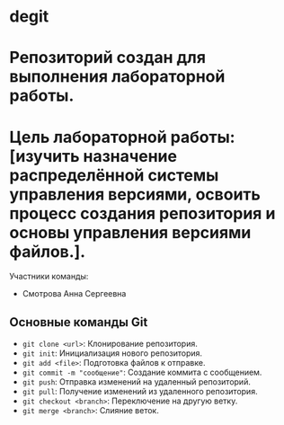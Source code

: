 # degit
# Репозиторий создан для выполнения лабораторной работы.
# Цель лабораторной работы: [изучить назначение распределённой системы управления версиями, освоить процесс создания репозитория и основы управления версиями файлов.].
Участники команды:
- Смотрова Анна Сергеевна 
## Основные команды Git
- `git clone <url>`: Клонирование репозитория.
- `git init`: Инициализация нового репозитория.
- `git add <file>`: Подготовка файлов к отправке.
- `git commit -m "сообщение"`: Создание коммита с сообщением.
- `git push`: Отправка изменений на удаленный репозиторий.
- `git pull`: Получение изменений из удаленного репозитория.
- `git checkout <branch>`: Переключение на другую ветку.
- `git merge <branch>`: Слияние веток.
